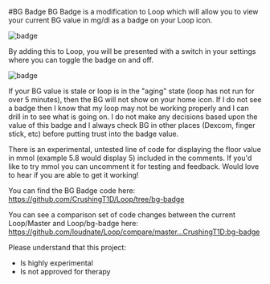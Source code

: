 #BG Badge
BG Badge is a modification to Loop which will allow you to view your current BG value in mg/dl as a badge on your Loop icon.

![badge](https://github.com/CrushingT1D/Loop/blob/master/BGBadge/badge-sample.jpg)

By adding this to Loop, you will be presented with a switch in your settings where you can toggle the badge on and off.

![badge](https://github.com/CrushingT1D/Loop/blob/master/BGBadge/settings-switch-example.jpg)

If your BG value is stale or loop is in the "aging" state (loop has not run for over 5 minutes), then the BG will not show on your home icon. If I do not see a badge then I know that my loop may not be working properly and I can drill in to see what is going on. I do not make any decisions based upon the value of this badge and I always check BG in other places (Dexcom, finger stick, etc) before putting trust into the badge value.

There is an experimental, untested line of code for displaying the floor value in mmol (example 5.8 would display 5) included in the comments. If you'd like to try mmol you can uncomment it for testing and feedback. Would love to hear if you are able to get it working!

You can find the BG Badge code here: https://github.com/CrushingT1D/Loop/tree/bg-badge

You can see a comparison set of code changes between the current Loop/Master and Loop/bg-badge here: https://github.com/loudnate/Loop/compare/master...CrushingT1D:bg-badge

Please understand that this project:

* Is highly experimental
* Is not approved for therapy


